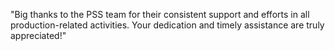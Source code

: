 "Big thanks to the PSS team for their consistent support and efforts in all production-related activities. Your dedication and timely assistance are truly appreciated!"